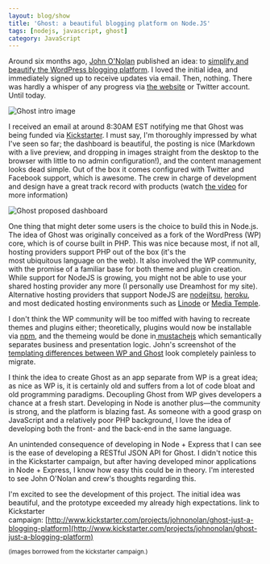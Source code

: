 ```yaml
---
layout: blog/show
title: 'Ghost: a beautiful blogging platform on Node.JS'
tags: [nodejs, javascript, ghost]
category: JavaScript
---
```


Around six months ago, [John O'Nolan](http://john.onolan.org/ "John O Nolan") published an idea: to [simplify and beautify the WordPress blogging platform](http://john.onolan.org/ghost/ "Ghost - the idea"). I loved the initial idea, and immediately signed up to receive updates via email. Then, nothing. There was hardly a whisper of any progress via [the website](http://tryghost.org/ "Try Ghost") or Twitter account. Until today.

![Ghost intro image](http://res.cloudinary.com/dstrunk/image/upload/v1414083575/main1-624x286_hyeccf.jpg)

I received an email at around 8:30AM EST notifying me that Ghost was being funded via [Kickstarter](http://www.kickstarter.com/projects/johnonolan/ghost-just-a-blogging-platform "Kickstarter: Ghost: Just a Blogging Platform"). I must say, I'm thoroughly impressed by what I've seen so far; the dashboard is beautiful, the posting is nice (Markdown with a live preview, and dropping in images straight from the desktop to the browser with little to no admin configuration!), and the content management looks dead simple. Out of the box it comes configured with Twitter and Facebook support, which is awesome. The crew in charge of development and design have a great track record with products (watch [the video](http://kck.st/ZKpHXr) for more information)

![Ghost proposed dashboard](http://res.cloudinary.com/dstrunk/image/upload/v1414083574/53cb7cffa27c89a43bc91b40f604f7e2_large_a4s5v9.jpg)

One thing that might deter some users is the choice to build this in Node.js. The idea of Ghost was originally conceived as a fork of the WordPress (WP) core, which is of course built in PHP. This was nice because most, if not all, hosting providers support PHP out of the box (it's the most ubiquitous language on the web). It also involved the WP community, with the promise of a familiar base for both theme and plugin creation. While support for NodeJS is growing, you might not be able to use your shared hosting provider any more (I personally use Dreamhost for my site). Alternative hosting providers that support NodeJS are [nodejitsu](https://www.nodejitsu.com/ "nodejitsu"), [heroku](https://www.heroku.com/ "Heroku"), and most dedicated hosting environments such as [Linode](https://www.linode.com/ "Linode") or [Media Temple](https://www.mediatemple.net/ "mediatemple").

I don't think the WP community will be too miffed with having to recreate themes and plugins either; theoretically, plugins would now be installable via [npm](https://npmjs.org/ "NPM"), and the themeing would be done in[ mustachejs](http://mustache.github.io/ "mustache") which semantically separates business and presentation logic. John's screenshot of the [templating differences between WP and Ghost](http://cl.ly/OXhm) look completely painless to migrate.

I think the idea to create Ghost as an app separate from WP is a great idea; as nice as WP is, it is certainly old and suffers from a lot of code bloat and old programming paradigms. Decoupling Ghost from WP gives developers a chance at a fresh start. Developing in Node is another plus—the community is strong, and the platform is blazing fast. As someone with a good grasp on JavaScript and a relatively poor PHP background, I love the idea of developing both the front- and the back-end in the same language.

An unintended consequence of developing in Node + Express that I can see is the ease of developing a RESTful JSON API for Ghost. I didn't notice this in the Kickstarter campaign, but after having developed minor applications in Node + Express, I know how easy this could be in theory. I'm interested to see John O'Nolan and crew's thoughts regarding this.

I'm excited to see the development of this project. The initial idea was beautiful, and the prototype exceeded my already high expectations. link to Kickstarter campaign: [http://www.kickstarter.com/projects/johnonolan/ghost-just-a-blogging-platform](http://www.kickstarter.com/projects/johnonolan/ghost-just-a-blogging-platform)

<small>(images borrowed from the kickstarter campaign.)</small>
